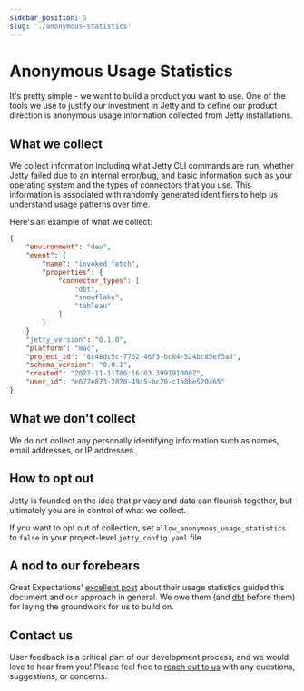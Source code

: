 ```yaml
---
sidebar_position: 5
slug: './anonymous-statistics'
---
```


# Anonymous Usage Statistics

It's pretty simple - we want to build a product you want to use. One of the tools we use to justify our investment in Jetty and to define our product direction is anonymous usage information collected from Jetty installations.

## What we collect

We collect information including what Jetty CLI commands are run, whether Jetty failed due to an internal error/bug, and basic information such as your operating system and the types of connectors that you use. This information is associated with randomly generated identifiers to help us understand usage patterns over time.

Here's an example of what we collect:

```json
{
    "environment": "dev",
    "event": {
        "name": "invoked_fetch",
        "properties": {
            "connector_types": [
                "dbt",
                "snowflake",
                "tableau"
            ]
        }
    }
    "jetty_version": "0.1.0",
    "platform": "mac",
    "project_id": "8c48dc5c-7762-46f3-bc84-524bc85ef5a8",
    "schema_version": "0.0.1",
    "created": "2022-11-11T00:16:03.399191000Z",
    "user_id": "e677e873-2870-49c5-bc28-c1a8be520465"
}
```

## What we don't collect

We do not collect any personally identifying information such as names, email addresses, or IP addresses.

## How to opt out

Jetty is founded on the idea that privacy and data can flourish together, but ultimately you are in control of what we collect.

If you want to opt out of collection, set `allow_anonymous_usage_statistics` to `false` in your project-level `jetty_config.yaml` file.

## A nod to our forebears

Great Expectations' [excellent post](https://greatexpectations.io/blog/anonymous-usage-statistics/) about their usage statistics guided this document and our approach in general. We owe them (and [dbt](https://www.getdbt.com/) before them) for laying the groundwork for us to build on.

## Contact us

User feedback is a critical part of our development process, and we would love to hear from you! Please feel free to [reach out to us](mailto:product@get-jetty.com) with any questions, suggestions, or concerns.
